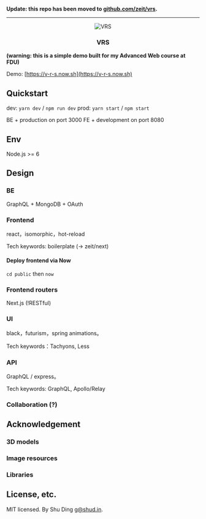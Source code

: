 **Update: this repo has been moved to [github.com/zeit/vrs](https://github.com/zeit/vrs).**

---

<p align="center">
  <img src ="doc/vrs-logo.png" alt="VRS"/>
  <h3 align="center">VRS</h3>
</p>

**(warning: this is a simple demo built for my Advanced Web course at FDU)**

Demo: [https://v-r-s.now.sh](https://v-r-s.now.sh)

## Quickstart
dev: `yarn dev` / `npm run dev`
prod: `yarn start` / `npm start`

BE + production on port 3000
FE + development on port 8080

## Env
Node.js >= 6

## Design

### BE
GraphQL + MongoDB + OAuth

### Frontend
react，isomorphic，hot-reload

Tech keywords: boilerplate (-> zeit/next)

#### Deploy frontend via Now
`cd public` then `now`

### Frontend routers
Next.js (!RESTful)

### UI
black，futurism，spring animations。

Tech keywords：Tachyons, Less

### API
GraphQL / express。

Tech keywords: GraphQL, Apollo/Relay

### Collaboration (?)

## Acknowledgement
### 3D models
### Image resources
### Libraries

## License, etc.
MIT licensed. By Shu Ding <g@shud.in>.
